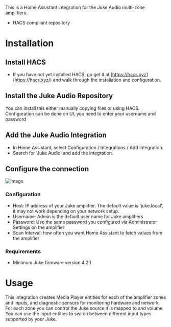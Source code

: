 This is a Home Assistant integration for the Juke Audio multi-zone amplifiers.

* HACS compliant repository 

Installation
============

## Install HACS
- If you have not yet installed HACS, go get it at [https://hacs.xyz](https://hacs.xyz/) and walk through the installation and configuration.

## Install the Juke Audio Repository
You can install this either manually copying files or using HACS. Configuration can be done on UI, you need to enter your username and password

## Add the Juke Audio Integration
- In Home Assistant, select Configuration / Integrations / Add Integration.
- Search for 'Juke Audio' and add the integration.

## Configure the connection
![image](https://github.com/pkarimov/jukeaudio_ha/assets/72779542/83496091-4b02-4bab-988f-0915619d216f)

### Configuration
- Host: IP address of your Juke amplifier. The default value is 'juke.local', it may not work depending on your network setup.
- Username: Admin is the default user name for Juke amplifiers
- Password: Use the same password you configured via Administrator Settings on the amplifier
- Scan Interval: how often you want Home Assistant to fetch values from the amplifier

### Requirements
- Minimum Juke firmware version 4.2.1

Usage
=====

This integration creates Media Player entities for each of the amplifier zones and inputs, and diagnostic sensors for monitoring hardware and network. For each zone you can control the Juke source it is mapped to and volume. You can use the Input entities to switch between different input types supported by your Juke.
